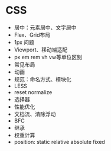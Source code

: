 # CSS
- 居中：元素居中、文字居中
- Flex、Grid布局
- 1px 问题
- Viewport、移动端适配
- px em rem vh vw等单位区别
- 常见布局
- 动画
- 规范：命名方式、模块化
- LESS
- reset normalize
- 选择器
- 性能优化
- 文档流、清除浮动
- BFC
- 继承
- 权重计算
- position: static relative absolute fixed
